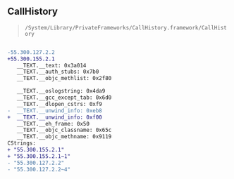 ## CallHistory

> `/System/Library/PrivateFrameworks/CallHistory.framework/CallHistory`

```diff

-55.300.127.2.2
+55.300.155.2.1
   __TEXT.__text: 0x3a014
   __TEXT.__auth_stubs: 0x7b0
   __TEXT.__objc_methlist: 0x2f80

   __TEXT.__oslogstring: 0x4da9
   __TEXT.__gcc_except_tab: 0x6d0
   __TEXT.__dlopen_cstrs: 0xf9
-  __TEXT.__unwind_info: 0xeb8
+  __TEXT.__unwind_info: 0xf00
   __TEXT.__eh_frame: 0x50
   __TEXT.__objc_classname: 0x65c
   __TEXT.__objc_methname: 0x9119
CStrings:
+ "55.300.155.2.1"
+ "55.300.155.2.1~1"
- "55.300.127.2.2"
- "55.300.127.2.2~4"

```
